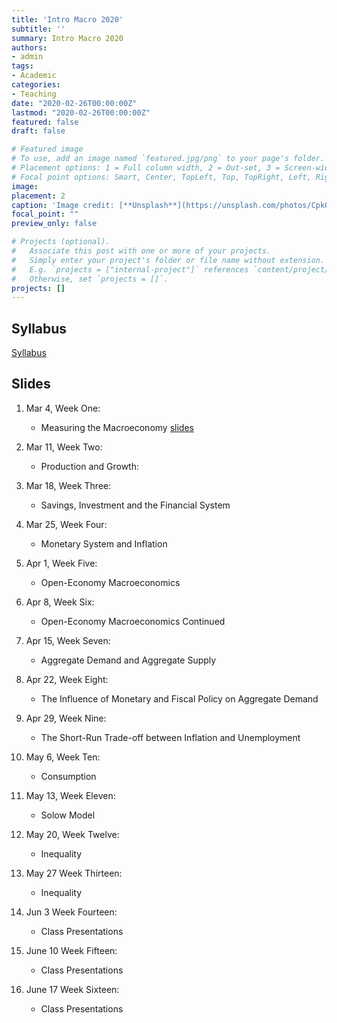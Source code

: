 ```yaml
---
title: 'Intro Macro 2020'
subtitle: ''
summary: Intro Macro 2020
authors:
- admin
tags:
- Academic
categories:
- Teaching
date: "2020-02-26T00:00:00Z"
lastmod: "2020-02-26T00:00:00Z"
featured: false
draft: false

# Featured image
# To use, add an image named `featured.jpg/png` to your page's folder.
# Placement options: 1 = Full column width, 2 = Out-set, 3 = Screen-width
# Focal point options: Smart, Center, TopLeft, Top, TopRight, Left, Right, BottomLeft, Bottom, BottomRight
image:
placement: 2
caption: 'Image credit: [**Unsplash**](https://unsplash.com/photos/CpkOjOcXdUY)'
focal_point: ""
preview_only: false

# Projects (optional).
#   Associate this post with one or more of your projects.
#   Simply enter your project's folder or file name without extension.
#   E.g. `projects = ["internal-project"]` references `content/project/deep-learning/index.md`.
#   Otherwise, set `projects = []`.
projects: []
---
```

## Syllabus
[Syllabus](http://cloud.pbeta.me/s/54JZbpyaQ7zfTLJ)

## Slides
1. Mar 4, Week One:

    -  Measuring the Macroeconomy [slides](http://cloud.pbeta.me/s/Ld8EW6snBkck3aB)

2. Mar 11, Week Two:

    -  Production and Growth:

3. Mar 18, Week Three:

    -  Savings, Investment and the Financial System

4. Mar 25, Week Four:

    -  Monetary System and Inflation

5. Apr 1, Week Five:

    -  Open-Economy Macroeconomics

6. Apr 8, Week Six:

    -  Open-Economy Macroeconomics Continued

7. Apr 15, Week Seven:

    -   Aggregate Demand and Aggregate Supply

8. Apr 22, Week Eight:

    -   The Influence of Monetary and Fiscal Policy on Aggregate Demand

9. Apr 29, Week Nine:

    -   The Short-Run Trade-off between Inflation and Unemployment

10. May 6, Week Ten:

    -   Consumption

11. May 13, Week Eleven:

    -   Solow Model

12. May 20, Week Twelve:

    -   Inequality

13. May 27 Week Thirteen:

    -   Inequality

14. Jun 3 Week Fourteen:
    -   Class Presentations

15. June 10 Week Fifteen:
    -   Class Presentations

16. June 17 Week Sixteen:
    -   Class Presentations